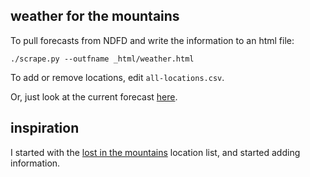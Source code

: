 ## weather for the mountains

To pull forecasts from NDFD and write the information to an html file:

    ./scrape.py --outfname _html/weather.html

To add or remove locations, edit `all-locations.csv`.

Or, just look at the current forecast [here](http://psathyrella.github.io/weatherscraper/weather.html).

## inspiration

I started with the [lost in the mountains](http://lost-in-the-mountains.com/washington_climbing.php) location list, and started adding information.
